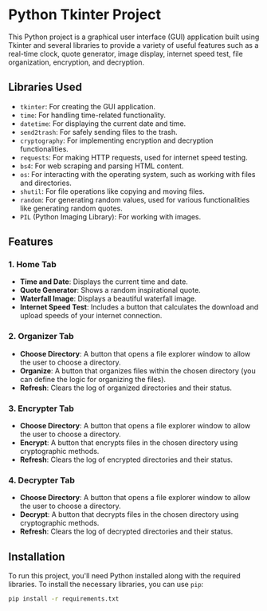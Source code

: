 # Python Tkinter Project

This Python project is a graphical user interface (GUI) application built using Tkinter and several libraries to provide a variety of useful features such as a real-time clock, quote generator, image display, internet speed test, file organization, encryption, and decryption.

## Libraries Used

- `tkinter`: For creating the GUI application.
- `time`: For handling time-related functionality.
- `datetime`: For displaying the current date and time.
- `send2trash`: For safely sending files to the trash.
- `cryptography`: For implementing encryption and decryption functionalities.
- `requests`: For making HTTP requests, used for internet speed testing.
- `bs4`: For web scraping and parsing HTML content.
- `os`: For interacting with the operating system, such as working with files and directories.
- `shutil`: For file operations like copying and moving files.
- `random`: For generating random values, used for various functionalities like generating random quotes.
- `PIL` (Python Imaging Library): For working with images.

## Features

### 1. **Home Tab**
   - **Time and Date**: Displays the current time and date.
   - **Quote Generator**: Shows a random inspirational quote.
   - **Waterfall Image**: Displays a beautiful waterfall image.
   - **Internet Speed Test**: Includes a button that calculates the download and upload speeds of your internet connection.

### 2. **Organizer Tab**
   - **Choose Directory**: A button that opens a file explorer window to allow the user to choose a directory.
   - **Organize**: A button that organizes files within the chosen directory (you can define the logic for organizing the files).
   - **Refresh**: Clears the log of organized directories and their status.

### 3. **Encrypter Tab**
   - **Choose Directory**: A button that opens a file explorer window to allow the user to choose a directory.
   - **Encrypt**: A button that encrypts files in the chosen directory using cryptographic methods.
   - **Refresh**: Clears the log of encrypted directories and their status.

### 4. **Decrypter Tab**
   - **Choose Directory**: A button that opens a file explorer window to allow the user to choose a directory.
   - **Decrypt**: A button that decrypts files in the chosen directory using cryptographic methods.
   - **Refresh**: Clears the log of decrypted directories and their status.

## Installation

To run this project, you'll need Python installed along with the required libraries. To install the necessary libraries, you can use `pip`:

```bash
pip install -r requirements.txt
```
